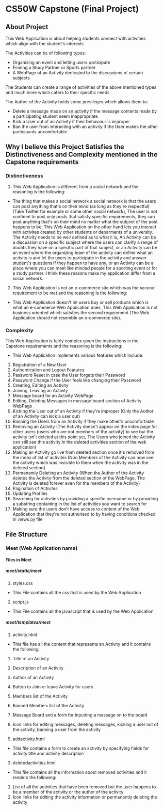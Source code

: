 # CS50W Capstone (Final Project)

## About Project

This Web Application is about helping students connect with activities which align with the student's interests

The Activities can be of following types:

* Organizing an event and letting users participate 
* Finding a Study Partner or Sports partner
* A WebPage of an Activity dedicated to the discussions of certain subjects

The Students can create a range of activities of the above mentioned types and much more which caters to their specific needs

The Author of the Activity holds some previleges which allows them to:

* Delete a message made on an activity if the message contents made by a participating student seem inappropriate
* Kick a User out of an Activity if their behaviour is improper
* Ban the user from interacting with an activity if the User makes the other participants uncomfortable 

## Why I believe this Project Satisfies the Distinctiveness and Complexity mentioned in the Capstone requirements

### Distinctiveness 

1. This Web Application is different from a social network and the reasoning is the following:

* The thing that makes a social network a social network is that the users can post anything that's on their mind (as long as they're respectful) (Take Twitter for example or some other social network), The user is not confined to post only posts that satisfy specific requirements,  they can post anything that's on their mind no matter what the subject of the post happens to be. This Web Application on the other hand lets you interact with activites created by other students or deparments of a university. The Activity needs to be well defined as to what it is, An Activity can be a discussion on a specific subject where the users can clarify a range of doubts they have on a specific part of that subject, or an Activity can be an event where the organizing team of the activity can define what an activity is and let the users to participate in the activity and answer student's questions if they happen to have any, or an Activity can be a place where you can meet like minded people for a sporting event or for a study partner. I think these reasons make my application differ from a social network.

2. This Web Applicaiton is not an e-commerce site which was the second requirement to be met and the reasoning is the following:

* This Web Application doesn't let users buy or sell products which is what an e-commerce Web Application does, This Web Application is not business oriented which satisfies the second requirement (The Web Application should not resemble an e-commerce site).

### Complexity

This Web Application is fairly complex given the instructions in the Capstone requirements and the reasoning is the following:

* This Web Application implements various features which include:

1. Registration of a New User
2. Authentication and Logout Features
3. Password Reset in case the User forgets their Password
4. Password Change if the User feels like changing their Password
5. Creating, Editing an Activity
6. Joining, Leaving an Activity
7. Message board for an Activity WebPage
8. Editing, Deleting Messages in message board section of Activity WebPage
9. Kicking the User out of an Activity if they're improper (Only the Author of an Activity can kick a user out)
10. Banning the Users from an Activity if they make other's uncomfortable
11. Removing an Activity (The Activity doesn't appear on the index page for other users (users who are not members of the activity) to see but the activity isn't deleted at this point yet, The Users who joined the Activity can still see this activity in the deleted activities section of the web application)
12. Making an Activity go live from deleted section once it's removed from the index of list of activites (Non Members of the Activity can now see the activity which was invisible to them when the activity was in the deleted section)
13. Permanently Deleting an Activity (When the Author of the Activity deletes the Activity from the deleted section of the WebPage, The Activity is deleted forever even for the members of the Activity)
14. Pagination of Activites
15. Updating Profiles
16. Searching for activities by providing a specific username or by providing a substring containing in the list of activities you want to search for
17. Making sure the users don't have access to content of the Web Application that they're not authorised to by having conditions checked in views.py file


## File Structure

### Meet (Web Application name)

#### Files in Meet

##### meet/static/meet 

1. styles.css

* This File contains all the css that is used by the Web Application

2. script.js

* This File contains all the javascript that is used by the Web Application

##### meet/templates/meet

1. activity.html

* This file has all the content that represents an Activity and it contains the following:

1. Title of an Activity
2. Description of an Activity
3. Author of an Activity
4. Button to Join or leave Activity for users
5. Members list of the Activity
6. Banned Members list of the Activity
7. Message Board and a form for inputting a message on to the board
8. Icon links for editing messages, deleting messages, kicking a user out of the activity, banning a user from the activity


2. addactivity.html

* This file contains a form to create an activity by specifying fields for activity title and activity description


3. deletedactivities.html

* This file contains all the information about removed activities and it renders the following:

1. List of all the activities that have been removed but the user happens to be a member of the activity or the author of the activity
2. Icon links for editing the activity information or permanently deleting the activity
